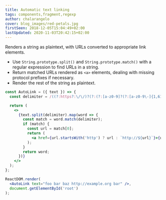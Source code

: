 ```yaml
---
title: Automatic text linking
tags: components,fragment,regexp
author: chalarangelo
cover: blog_images/red-petals.jpg
firstSeen: 2018-12-05T15:04:49+02:00
lastUpdated: 2020-11-03T20:42:15+02:00
---
```


Renders a string as plaintext, with URLs converted to appropriate link elements.

- Use `String.prototype.split()` and `String.prototype.match()` with a regular expression to find URLs in a string.
- Return matched URLs rendered as `<a>` elements, dealing with missing protocol prefixes if necessary.
- Render the rest of the string as plaintext.

```jsx
const AutoLink = ({ text }) => {
  const delimiter = /((?:https?:\/\/)?(?:(?:[a-z0-9]?(?:[a-z0-9\-]{1,61}[a-z0-9])?\.[^\.|\s])+[a-z\.]*[a-z]+|(?:25[0-5]|2[0-4][0-9]|[01]?[0-9][0-9]?)(?:\.(?:25[0-5]|2[0-4][0-9]|[01]?[0-9][0-9]?)){3})(?::\d{1,5})*[a-z0-9.,_\/~#&=;%+?\-\\(\\)]*)/gi;

  return (
    <>
      {text.split(delimiter).map(word => {
        const match = word.match(delimiter);
        if (match) {
          const url = match[0];
          return (
            <a href={url.startsWith('http') ? url : `http://${url}`}>{url}</a>
          );
        }
        return word;
      })}
    </>
  );
};
```

```jsx
ReactDOM.render(
  <AutoLink text="foo bar baz http://example.org bar" />,
  document.getElementById('root')
);
```
